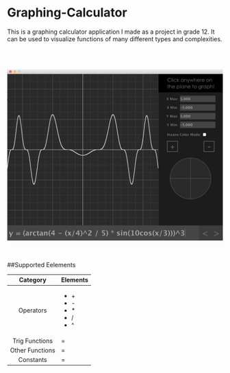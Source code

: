 # Graphing-Calculator
This is a graphing calculator application I made as a project in grade 12. It can be used to visualize functions of many different types and complexities.

</br>

</br>

![alt text](https://github.com/VictorSuciu/Graphing-Calculator/blob/master/Images/GC_Example.png)

</br>

##Supported Eelements

| Category | Elements |
| :---: | --- |
| Operators | <ul><li>+</li><li>-</li><li>*</li><li>/</li><li>^</li></ul> |
| Trig Functions | = |
| Other Functions | = |
| Constants | = |
